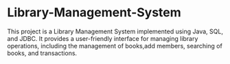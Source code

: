 # Library-Management-System
This project is a Library Management System implemented using Java, SQL, and JDBC. It provides a user-friendly interface for managing library operations, including the management of books,add members, searching of books, and transactions.
